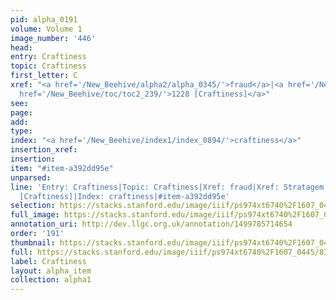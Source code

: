 ```yaml
---
pid: alpha_0191
volume: Volume 1
image_number: '446'
head: 
entry: Craftiness
topic: Craftiness
first_letter: C
xref: "<a href='/New_Beehive/alpha2/alpha_0345/'>fraud</a>|<a href='/New_Beehive/alpha4/alpha_0910/'>Stratagem</a>|<a
  href='/New_Beehive/toc/toc2_239/'>1228 [Craftiness]</a>"
see: 
page: 
add: 
type: 
index: "<a href='/New_Beehive/index1/index_0894/'>craftiness</a>"
insertion_xref: 
insertion: 
item: "#item-a392dd95e"
unparsed: 
line: 'Entry: Craftiness|Topic: Craftiness|Xref: fraud|Xref: Stratagem|Xref: 1228
  [Craftiness]|Index: craftiness|#item-a392dd95e'
selection: https://stacks.stanford.edu/image/iiif/ps974xt6740%2F1607_0445/835,1124,2959,691/full/0/default.jpg
full_image: https://stacks.stanford.edu/image/iiif/ps974xt6740%2F1607_0445/full/full/0/default.jpg
annotation_uri: http://dev.llgc.org.uk/annotation/1499785714654
order: '191'
thumbnail: https://stacks.stanford.edu/image/iiif/ps974xt6740%2F1607_0445/835,1124,600,180/250,/0/default.jpg
full: https://stacks.stanford.edu/image/iiif/ps974xt6740%2F1607_0445/835,1124,2959,691/full/0/default.jpg
label: Craftiness
layout: alpha_item
collection: alpha1
---
```

